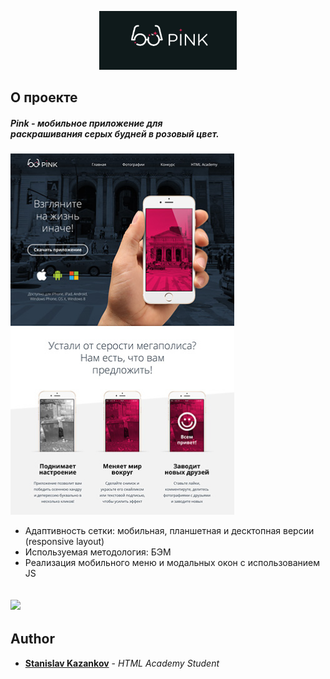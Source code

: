 <p align="center">
  <a href="https://kazankovstas.github.io/project-Pink/">
    <img src="img/readme/pink-readme.png" alt="Logo" width="220" height="">
  </a>
</p>

## О проекте

##### Pink - мобильное приложение для <br> раскрашивания серых будней в розовый цвет.

![Screen Shot](img/readme/pink.png)

- Адаптивность сетки: мобильная, планшетная и десктопная версии (responsive layout)
- Используемая методология: БЭМ
- Реализация мобильного меню и модальных окон с использованием JS

## <img src="img/readme/pink.gif">

## Author

- [**Stanislav Kazankov**](https://github.com/kazankovstas/) - _HTML Academy Student_
